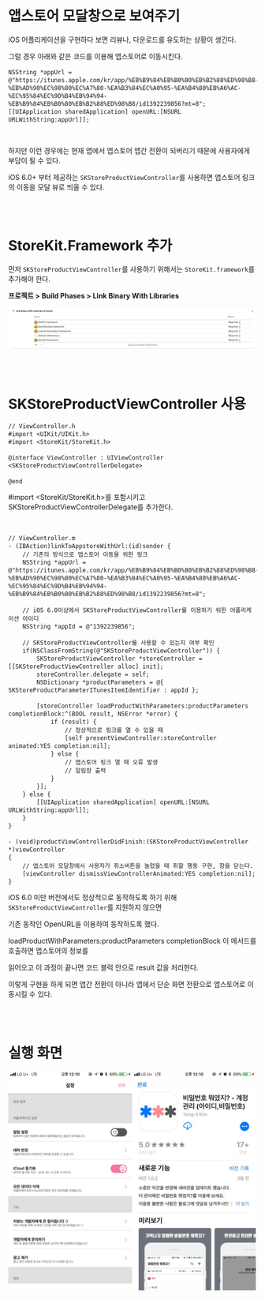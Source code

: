 # 앱스토어 모달창으로 보여주기

iOS 어플리케이션을 구현하다 보면 리뷰나, 다운로드를 유도하는 상황이 생긴다.

그럴 경우 아래와 같은 코드를 이용해 앱스토어로 이동시킨다.

~~~~objc
NSString *appUrl = @"https://itunes.apple.com/kr/app/%EB%B9%84%EB%B0%80%EB%B2%88%ED%98%B8-%EB%AD%90%EC%98%80%EC%A7%80-%EA%B3%84%EC%A0%95-%EA%B4%80%EB%A6%AC-%EC%95%84%EC%9D%B4%EB%94%94-%EB%B9%84%EB%B0%80%EB%B2%88%ED%98%B8/id1392239856?mt=8";
[[UIApplication sharedApplication] openURL:[NSURL URLWithString:appUrl]];
~~~~

<br />

하지만 이런 경우에는 현재 앱에서 앱스토어 앱간 전환이 되버리기 때문에 사용자에게 부담이 될 수 있다.

iOS 6.0+ 부터 제공하는 `SKStoreProductViewController`를 사용하면 앱스토어 링크의 이동을 모달 뷰로 띄울 수 있다.

<br />

<br />

# StoreKit.Framework 추가

먼저 `SKStoreProductViewController`를 사용하기 위해서는 `StoreKit.framework`를 추가해야 한다.

**프로젝트 > Build Phases > Link Binary With Libraries** 

![StoreKitFramework](../resources/StoreKitFramework.png)

<br />

<br />

# SKStoreProductViewController 사용

~~~~objc
// ViewController.h
#import <UIKit/UIKit.h>
#import <StoreKit/StoreKit.h>
 
@interface ViewController : UIViewController <SKStoreProductViewControllerDelegate>
 
@end
~~~~

#import <StoreKit/StoreKit.h>를 포함시키고 SKStoreProductViewControllerDelegate를 추가한다.

<br />

~~~objc
// ViewController.m
- (IBAction)linkToAppstoreWithUrl:(id)sender {
    // 기존의 방식으로 앱스토어 이동을 위한 링크
    NSString *appUrl = @"https://itunes.apple.com/kr/app/%EB%B9%84%EB%B0%80%EB%B2%88%ED%98%B8-%EB%AD%90%EC%98%80%EC%A7%80-%EA%B3%84%EC%A0%95-%EA%B4%80%EB%A6%AC-%EC%95%84%EC%9D%B4%EB%94%94-%EB%B9%84%EB%B0%80%EB%B2%88%ED%98%B8/id1392239856?mt=8";
    
    // iOS 6.0이상에서 SKStoreProductViewController를 이용하기 위한 어플리케이션 아이디
    NSString *appId = @"1392239856";
    
    // SKStoreProductViewController를 사용할 수 있는지 여부 확인
    if(NSClassFromString(@"SKStoreProductViewController")) {
        SKStoreProductViewController *storeController = [[SKStoreProductViewController alloc] init];
        storeController.delegate = self;
        NSDictionary *productParameters = @{ SKStoreProductParameterITunesItemIdentifier : appId };

        [storeController loadProductWithParameters:productParameters completionBlock:^(BOOL result, NSError *error) {
            if (result) {
                // 정상적으로 링크를 열 수 있을 때
                [self presentViewController:storeController animated:YES completion:nil];
            } else {
                // 앱스토어 링크 열 때 오류 발생
                // 알림창 출력
            }
        }];
    } else {
        [[UIApplication sharedApplication] openURL:[NSURL URLWithString:appUrl]];
    }
}

- (void)productViewControllerDidFinish:(SKStoreProductViewController *)viewController
{
    // 앱스토어 모달창에서 사용자가 취소버튼을 눌렀을 때 취할 행동 구현, 창을 닫는다.
    [viewController dismissViewControllerAnimated:YES completion:nil];
}
~~~

iOS 6.0 미만 버전에서도 정상적으로 동작하도록 하기 위해 `SKStoreProductViewController`를 지원하지 않으면

기존 동작인 OpenURL을 이용하여 동작하도록 했다. 

loadProductWithParameters:productParameters completionBlock 이 메서드를 호출하면 앱스토어의 정보를

읽어오고 이 과정이 끝나면  코드 블럭 안으로 result 값을 처리한다.

이렇게 구현을 하게 되면 앱간 전환이 아니라 앱에서 단순 화면 전환으로 앱스토어로 이동시킬 수 있다.

<br /><br />

# 실행 화면

![StoreKitResult](../resources/StoreKitResult.png)